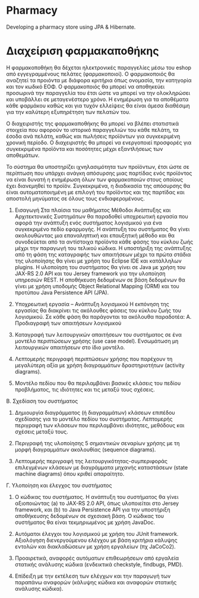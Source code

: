 # Pharmacy
Developing a pharmacy store using JPA &amp; Hibernate.

Διαχείριση φαρμακαποθήκης
=====================================================================
Η φαρμακοποθήκη θα δέχεται ηλεκτρονικές παραγγελίες μέσω του eshop από εγγεγραμμένους πελάτες (φαρμακοποιοί). 
Ο φαρμακοποιός θα αναζητεί τα προιόντα με διάφορα κριτήρια όπως ονομασία, την κατηγορία και τον κωδικό ΕΟΦ. 
Ο φαρμακοποιός θα μπορεί να αποθηκεύει προσωρινά την παραγγελία του έτσι ώστε να μπορεί να την ολοκληρώσει 
και υποβάλλει σε μεταγενέστερο χρόνο. 
Η ενημέρωση για τα αποθέματα κάθε φαρμάκου καθώς και για τυχόν ελλείψεις θα είναι άμεσα διαθέσιμη για την καλύτερη 
εξυπηρέτηση των πελατών του. 

Ο διαχειριστής της φαρμακαποθήκης θα μπορεί να βλέπει στατιστικά στοιχεία που αφορούν το ιστορικό παραγγελιών 
του κάθε πελάτη, τα έσοδα ανά πελάτη, καθώς και πωλήσεις προϊόντων για συγκεκριμένη χρονική περίοδο. 
Ο διαχειριστής θα μπορεί να ενεργοποιεί προσφορές για συγκεκριμένα προϊόντα και ποσότητες μέχρι εξαντλήσεως των αποθεμάτων.

Το σύστημα θα υποστηρίζει ιχνηλασιμότητα των προϊόντων, έτσι ώστε σε περίπτωση που υπάρχει ανάγκη απόσυρσης μιας παρτίδας 
ενός προϊόντος να είναι δυνατή η ενημέρωση όλων των φαρμακοποιών στους οποίους έχει διανεμηθεί το προϊόν. 
Συγκεκριμένα, η διαδικασία της απόσυρσης θα είναι αυτοματοποιημένη με επιλογή του προϊόντος και της παρτίδας 
και αποστολή μηνύματος σε όλους τους ενδιαφερομένους.

1. Εισαγωγή
Στα πλαίσια του μαθήματος Μέθοδοι Ανάπτυξης και Αρχιτεκτονικές Συστημάτων θα
παραδοθεί υποχρεωτική εργασία που αφορά την ανάπτυξη ενός συστήματος λογισμικού 
για ένα συγκεκριμένο πεδίο εφαρμογής.
Η ανάπτυξη του συστήματος θα γίνει ακολουθώντας μια επαναληπτική και επαυξητική
μέθοδο και θα συνοδεύεται από τα αντίστοιχα προϊόντα κάθε φάσης του κύκλου ζωής
μέχρι την παραγωγή του τελικού κώδικα. Η υποστήριξη της ανάπτυξης από τη φάση της
καταγραφής των απαιτήσεων μέχρι τα πρώτα στάδια της υλοποίησης θα γίνει με χρήση
του Eclipse IDE και κατάλληλων plugins. Η υλοποίηση του συστήματος θα γίνει σε Java
με χρήση του JAX-RS 2.0 API και του Jersey framework για την υλοποίηση υπηρεσιών
REST. Η αποθήκευση δεδομένων σε βάση δεδομένων θα γίνει με χρήση υποδομής
Object Relational Mapping (ORM) και του προτύπου Java Persistence API (JPA).

2. Υποχρεωτική εργασία – Ανάπτυξη λογισμικού
Η εκπόνηση της εργασίας θα διακρίνει τις ακόλουθες φάσεις του κύκλου ζωής του
λογισμικού. Σε κάθε φάση θα παράγονται τα ακόλουθα παραδοτέα:
A. Προδιαγραφή των απαιτήσεων λογισμικού
1. Καταγραφή των λειτουργικών απαιτήσεων του συστήματος σε ένα μοντέλο
περιπτώσεων χρήσης (use case model). Ενσωμάτωση μη λειτουργικών
απαιτήσεων στο ίδιο μοντέλο.
2. Λεπτομερής περιγραφή περιπτώσεων χρήσης που παρέχουν τη μεγαλύτερη αξία
με χρήση διαγραμμάτων δραστηριοτήτων (activity diagrams).
3. Μοντέλο πεδίου που θα περιλαμβάνει βασικές κλάσεις του πεδίου προβλήματος,
τις ιδιότητες και τις μεταξύ τους σχέσεις.

Β. Σχεδίαση του συστήματος

1. Δημιουργία διαγράμματος (ή διαγραμμάτων) κλάσεων επιπέδου σχεδίασης για το
μοντέλο πεδίου του συστήματος. Λεπτομερής περιγραφή των κλάσεων που
περιλαμβάνει ιδιότητες, μεθόδους και σχέσεις μεταξύ τους.

2. Περιγραφή της υλοποίησης 5 σημαντικών σεναρίων χρήσης με τη μορφή
διαγραμμάτων ακολουθίας (sequence diagrams).

3. Λεπτομερής περιγραφή της λειτουργικότητας-συμπεριφοράς επιλεγμένων
κλάσεων με διαγράμματα μηχανής καταστάσεων (state machine diagrams) όπου
κριθεί απαραίτητο.

Γ. Υλοποίηση και έλεγχος του συστήματος

1. Ο κώδικας του συστήματος. Η ανάπτυξη του συστήματος θα γίνει αξιοποιώντας
(a) το JAX-RS 2.0 API, όπως υλοποιείται στο Jersey framework, και (b) το Java
Persistence API για την υποστήριξη αποθήκευσης δεδομένων σε σχεσιακή βάση.
Ο κώδικας του συστήματος θα είναι τεκμηριωμένος με χρήση JavaDoc.

2. Αυτόματοι έλεγχοι του λογισμικού με χρήση του JUnit framework. Αξιολόγηση
διενεργούμενου ελέγχου με βάση κριτήρια κάλυψης εντολών και διακλαδώσεων
με χρήση εργαλείων (πχ JaCoCo2).

3. Προαιρετικά, αναφορές αυτόματων επιθεωρήσεων από εργαλεία στατικής
ανάλυσης κώδικα (ενδεικτικά checkstyle, findbugs, PMD).

4. Επίδειξη με την εκτέλεση των ελέγχων και την παραγωγή των παραπάνω
αναφορών (κάλυψης κώδικα και αναφορών στατικής ανάλυσης κώδικα).
